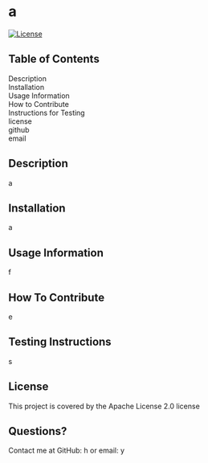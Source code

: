 
# a
[![License](https://img.shields.io/badge/License-Apache_2.0-blue.svg)](https://opensource.org/licenses/Apache-2.0)
      
## Table of Contents

Description<br>Installation<br>Usage Information<br>How to Contribute<br>Instructions for Testing<br>license<br>github<br>email


## Description
a


## Installation
a



## Usage Information
f



## How To Contribute
e



## Testing Instructions
s



## License
This project is covered by the Apache License 2.0 license



## Questions?
Contact me at GitHub: h or email: y
    